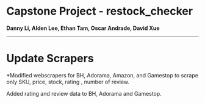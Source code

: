 
# Capstone Project - restock_checker 
**Danny Li, Alden Lee, Ethan Tam, Oscar Andrade, David Xue**

** **

# Update Scrapers

*Modified webscrapers for BH, Adorama, Amazon, and Gamestop to scrape only SKU, price, stock, rating , number of review.

Added rating and review data to BH, Adorama and Gamestop.




